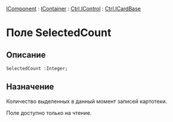 ﻿---
Link: .Ctrl.ICardBase.@SelectedCount
---

[IComponent](topic:Com.Custom.ComClasses.IComponent.Default) :
[IContainer](topic:Com.Custom.ComClasses.IContainer.Default) :
[Ctrl.IControl](topic:Com.Custom.ComClasses.Ctrl.IControl.Default) :
[Ctrl.ICardBase](Default)

# Поле SelectedCount

## Описание

    SelectedCount :Integer;

## Назначение

Количество выделенных в данный момент записей картотеки.

Поле доступно только на чтение.